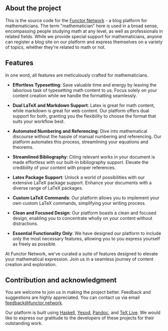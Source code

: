 ## About the project

This is the source code for the [Functor Network](https://www.functor.network) - a blog platform for mathematicians. The term "mathematician" here is used in a broad sense, encompassing people studying math at any level, as well as professionals in related fields. While we provide special support for mathematicians, anyone can register a blog site on our platform and express themselves on a variety of topics, whether they're related to math or not.

## Features

In one word, all features are meticulously crafted for mathematicians.

- **Effortless Typesetting**: Save valuable time and energy by leaving the laborious task of typesetting math content to us. Focus solely on your content creation while we handle the formatting seamlessly.

- **Dual LaTeX and Markdown Support**: Latex is great for math content, while markdown is great for web content. Our platform offers dual support for both, granting you the flexibility to choose the format that suits your workflow best.

- **Automated Numbering and Referencing**: Dive into mathematical discourse without the hassle of manual numbering and referencing. Our platform automates this process, streamlining your equations and theorems.

- **Streamlined Bibliography**: Citing relevant works in your document is made effortless with our built-in bibliography support. Elevate the credibility of your content with proper references.

- **Latex Package Support**: Unlock a world of possibilities with our extensive LaTeX package support. Enhance your documents with a diverse range of LaTeX packages.

- **Custom LaTeX Commands**: Our platform allows you to implement your own custom LaTeX commands, simplifying your writing process.

- **Clean and Focused Design**: Our platform boasts a clean and focused design, enabling you to concentrate wholly on your content without distractions.

- **Essential Functionality Only**: We have designed our platform to include only the most necessary features, allowing you to you express yourself as freely as possible.

At Functor Network, we've curated a suite of features designed to elevate your mathematical expression. Join us in a seamless journey of content creation and exploration.

## Contribution and acknowledgment

You are welcome to join us in making the project better. Feedback and suggestions are highly appreciated. You can contact us via email [feedback@functor.network](mailto:feedback@functor.network).

Our platform is built using [Haskell](https://www.haskell.org), [Yesod](https://www.yesodweb.com/), [Pandoc](https://pandoc.org), and [TeX Live](https://tug.org/texlive/). We would like to express our gratitude to the developers of these projects for their outstanding work.